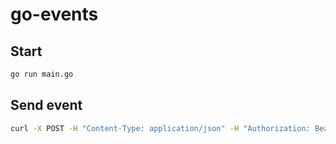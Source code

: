 # go-events

## Start

```bash
go run main.go
```

## Send event

```bash
curl -X POST -H "Content-Type: application/json" -H "Authorization: Bearer 218739812730918723" -d '{"id": "server", "message":"hello everyone"}' http://localhost:3500/test1
```
